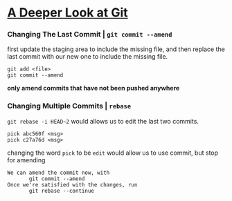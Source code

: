 # [A Deeper Look at Git](https://www.theodinproject.com/lessons/javascript-a-deeper-look-at-git)

### Changing The Last Commit | `git commit --amend`
first update the staging area to include the missing file, and then replace the last commit with our new one to include the missing file.
  ```
  git add <file>
  git commit --amend
  ```
**only amend commits that have not been pushed anywhere**

### Changing Multiple Commits | `rebase`
`git rebase -i HEAD~2` would allows us to edit the last two commits.
```
pick abc560f <msg>
pick c27a76d <msg>
```
changing the word `pick` to be `edit` would allow us to use commit, but stop for amending
```
We can amend the commit now, with
       git commit --amend
Once we're satisfied with the changes, run
       git rebase --continue
```
